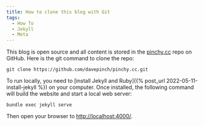 ```yaml
---
title: How to clone this blog with Git
tags:
  - How To
  - Jekyll
  - Meta
---
```


This blog is open source and all content is stored in the [pinchy.cc](https://github.com/davepinch/pinchy.cc) repo on GitHub. Here is the git command to clone the repo:

    git clone https://github.com/davepinch/pinchy.cc.git

To run locally, you need to [install Jekyll and Ruby]({% post_url 2022-05-11-install-jekyll %}) on your computer. Once installed, the following command will build the website and start a local web server:

    bundle exec jekyll serve

Then open your browser to [http://localhost:4000/](http://localhost:4000/).
